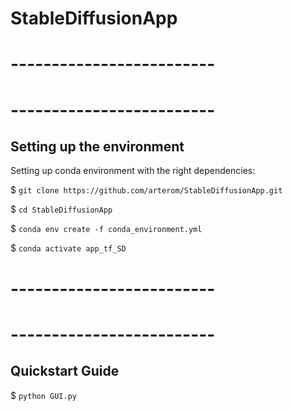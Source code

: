 # StableDiffusionApp
# -------------------------
# -------------------------
## Setting up the environment
Setting up conda environment with the right dependencies:

$ `git clone https://github.com/arterom/StableDiffusionApp.git`

$ `cd StableDiffusionApp`

$ `conda env create -f conda_environment.yml`

$ `conda activate app_tf_SD`

# -------------------------
# -------------------------

## Quickstart Guide

$ `python GUI.py`
